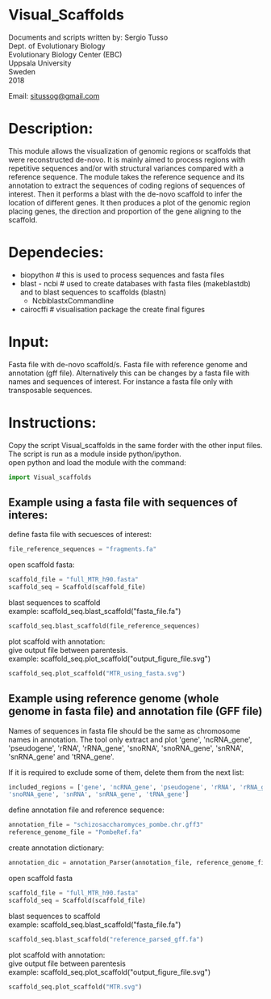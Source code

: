 # Visual_Scaffolds

Documents and scripts written by: Sergio Tusso  
Dept. of Evolutionary Biology  
Evolutionary Biology Center (EBC)  
Uppsala University  
Sweden  
2018  
  
Email: situssog@gmail.com  

# Description: 

This module allows the visualization of genomic regions or scaffolds that were reconstructed de-novo. It is mainly aimed to process regions with repetitive sequences and/or with structural variances compared with a reference sequence. The module takes the reference sequence and its annotation to extract the sequences of coding regions of sequences of interest.  Then it performs a blast with the de-novo scaffold to infer the location of different genes. It then produces a plot of the genomic region placing genes, the direction and proportion of the gene aligning to the scaffold.

# Dependecies:

- biopython # this is used to process sequences and fasta files
- blast - ncbi # used to create databases with fasta files (makeblastdb) and to blast sequences to scaffolds (blastn)
	- NcbiblastxCommandline
- cairocffi # visualisation package the create final figures

# Input: 
Fasta file with de-novo scaffold/s. 
Fasta file with reference genome and annotation (gff file). Alternatively this can be changes by a fasta file with names and sequences of interest. For instance a fasta file only with transposable sequences.  

  
# Instructions:
Copy the script Visual_scaffolds in the same forder with the other input files.  
The script is run as a module inside python/ipython.  
open python and load the module with the command:  

```python
import Visual_scaffolds
```

## Example using a fasta file with sequences of interes:

define fasta file with secuesces of interest:  

```python
file_reference_sequences = "fragments.fa"
```

open scaffold fasta:  

```python
scaffold_file = "full_MTR_h90.fasta"
scaffold_seq = Scaffold(scaffold_file)
```

blast sequences to scaffold  
example: scaffold_seq.blast_scaffold("fasta_file.fa")  
```python
scaffold_seq.blast_scaffold(file_reference_sequences)
```

plot scaffold with annotation:  
give output file between parentesis.  
example: scaffold_seq.plot_scaffold("output_figure_file.svg")  
```python
scaffold_seq.plot_scaffold("MTR_using_fasta.svg")
```

## Example using reference genome (whole genome in fasta file) and annotation file (GFF file)

Names of sequences in fasta file should be the same as chromosome names in annotation.
The tool only extract and plot 'gene', 'ncRNA_gene', 'pseudogene', 'rRNA', 'rRNA_gene', 
'snoRNA', 'snoRNA_gene', 'snRNA', 'snRNA_gene' and 'tRNA_gene'.  
  
If it is required to exclude some of them, delete them from the next list:  

```python
included_regions = ['gene', 'ncRNA_gene', 'pseudogene', 'rRNA', 'rRNA_gene', 'snoRNA', \
'snoRNA_gene', 'snRNA', 'snRNA_gene', 'tRNA_gene']
```

define annotation file and reference sequence:  
```python
annotation_file = "schizosaccharomyces_pombe.chr.gff3"
reference_genome_file = "PombeRef.fa"
```

create annotation dictionary:  
```python
annotation_dic = annotation_Parser(annotation_file, reference_genome_file, included_regions, "reference_parsed_gff.fa")
```

open scaffold fasta  
```python
scaffold_file = "full_MTR_h90.fasta"
scaffold_seq = Scaffold(scaffold_file)
```

blast sequences to scaffold  
example: scaffold_seq.blast_scaffold("fasta_file.fa")  
```python
scaffold_seq.blast_scaffold("reference_parsed_gff.fa")
```

plot scaffold with annotation:  
give output file between parentesis  
example: scaffold_seq.plot_scaffold("output_figure_file.svg")  
```python
scaffold_seq.plot_scaffold("MTR.svg")
```


